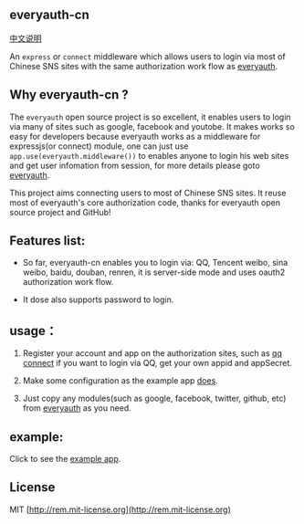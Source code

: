 ## everyauth-cn 

[中文说明](https://github.com/chemdemo/everyauth-cn/blob/master/README_zh.md)

An `express` or `connect` middleware which allows users to login via most of Chinese SNS sites with the same authorization work flow as [everyauth](https://github.com/bnoguchi/everyauth).

## Why everyauth-cn ?

The `everyauth` open source project is so excellent, it enables users to login via many of sites such as google, facebook and youtobe. It makes works so easy for developers because everyauth works as a middleware for expressjs(or connect) module, one can just use `app.use(everyauth.middleware())` to enables anyone to login his web sites and get user infomation from session, for more details please goto [everyauth](https://github.com/bnoguchi/everyauth).

This project aims connecting users to most of Chinese SNS sites. It reuse most of everyauth's core authorization code, thanks for everyauth open source project and GitHub!

## Features list:

- So far, everyauth-cn enables you to login via: QQ, Tencent weibo, sina weibo, baidu, douban, renren, it is server-side mode and uses oauth2 authorization work flow.

- It dose also supports password to login.

## usage：

1. Register your account and app on the authorization sites, such as [qq connect](http://connect.qq.com) if you want to login via QQ, get your own appid and appSecret.

2. Make some configuration as the example app [does](https://github.com/chemdemo/everyauth-cn/blob/master/example/auth-settings.js).

3. Just copy any modules(such as google, facebook, twitter, github, etc) from [everyauth](https://github.com/bnoguchi/everyauth/tree/master/lib/modules) as you need.

## example:

Click to see the [example app](http://oauth.dmfeel.com).

## License

MIT [http://rem.mit-license.org](http://rem.mit-license.org)
